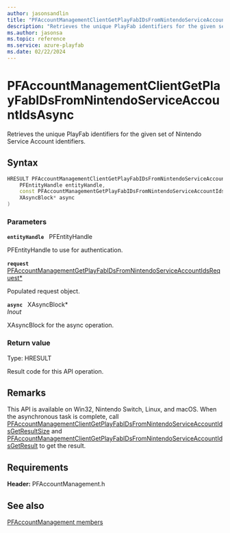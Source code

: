 ```yaml
---
author: jasonsandlin
title: "PFAccountManagementClientGetPlayFabIDsFromNintendoServiceAccountIdsAsync"
description: "Retrieves the unique PlayFab identifiers for the given set of Nintendo Service Account identifiers."
ms.author: jasonsa
ms.topic: reference
ms.service: azure-playfab
ms.date: 02/22/2024
---
```


# PFAccountManagementClientGetPlayFabIDsFromNintendoServiceAccountIdsAsync  

Retrieves the unique PlayFab identifiers for the given set of Nintendo Service Account identifiers.  

## Syntax  
  
```cpp
HRESULT PFAccountManagementClientGetPlayFabIDsFromNintendoServiceAccountIdsAsync(  
    PFEntityHandle entityHandle,  
    const PFAccountManagementGetPlayFabIDsFromNintendoServiceAccountIdsRequest* request,  
    XAsyncBlock* async  
)  
```  
  
### Parameters  
  
**`entityHandle`** &nbsp; PFEntityHandle  
  
PFEntityHandle to use for authentication.  
  
**`request`** &nbsp; [PFAccountManagementGetPlayFabIDsFromNintendoServiceAccountIdsRequest*](../../pfaccountmanagementtypes/structs/pfaccountmanagementgetplayfabidsfromnintendoserviceaccountidsrequest.md)  
  
Populated request object.  
  
**`async`** &nbsp; XAsyncBlock*  
*_Inout_*  
  
XAsyncBlock for the async operation.  
  
  
### Return value
Type: HRESULT
  
Result code for this API operation.
  
## Remarks  
  
This API is available on Win32, Nintendo Switch, Linux, and macOS. When the asynchronous task is complete, call [PFAccountManagementClientGetPlayFabIDsFromNintendoServiceAccountIdsGetResultSize](pfaccountmanagementclientgetplayfabidsfromnintendoserviceaccountidsgetresultsize.md) and [PFAccountManagementClientGetPlayFabIDsFromNintendoServiceAccountIdsGetResult](pfaccountmanagementclientgetplayfabidsfromnintendoserviceaccountidsgetresult.md) to get the result.
  
## Requirements  
  
**Header:** PFAccountManagement.h
  
## See also  
[PFAccountManagement members](../pfaccountmanagement_members.md)  

  
  
